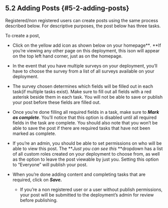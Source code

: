## 5.2 Adding Posts {#5-2-adding-posts}

Registered/non registered users can create posts using the same process described below. For descriptive purposes, the post below has three tasks.

To create a post,

*   Click on the yellow add icon as shown below on your homepage**_._ **If you’re viewing any other page on this deployment, this ison will appear on the top left hand corner, just as on the homepage.

*   In the event that you have multiple surveys on your deployment, you’ll have to choose the survey from a list of all surveys available on your deployment.

*   The survey chosen determines which fields will be filled out in each task(if multiple tasks exist). Make sure to fill out all fields with a red asterisk beside them in each task. You will not be able to save or publish your post before these fields are filled out.

*   Once you’re done filling all required fields in a task, make sure to **_Mark as complete_**. You’ll notice that this option is disabled until all required fields in the task are complete. You should also note that you won’t be able to save the post if there are required tasks that have not been marked as complete.

*   If you’re an admin, you should be able to set permissions on who will be able to view this post. The **_Just you can see this_ **dropdown has a list of all custom roles created on your deployment to choose from, as well as the option to leave the post viewable by just you. Setting this option to “Everyone” will publish your post.
*   When you’re done adding content and completing tasks that are required, click on **_Save._**
    *   If you’re a non registered user or a user without publish permissions, your post will be submitted to the deployment’s admin for review before publishing.